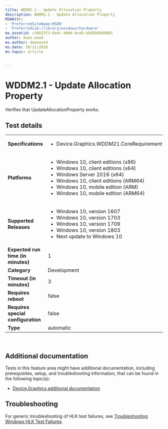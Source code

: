 ```yaml
---
title: WDDM2.1 - Update Allocation Property
description: WDDM2.1 - Update Allocation Property
MSHAttr:
- 'PreferredSiteName:MSDN'
- 'PreferredLib:/library/windows/hardware'
ms.assetid: c3662373-8a4c-400d-bcd8-b8d5bb9d9065
author: dawn.wood
ms.author: dawnwood
ms.date: 10/11/2018
ms.topic: article


---
```


# <span id="p_hlk_test.51f5ec4f-bfcb-41c2-bb01-fef1403c93e4"></span>WDDM2.1 - Update Allocation Property


Verifies that UpdateAllocationProperty works.

## Test details
|||
|---|---|
| **Specifications**  | <ul><li>Device.Graphics.WDDM21.CoreRequirement</li></ul> |  
| **Platforms**   | <ul><li>Windows 10, client editions (x86)</li><li>Windows 10, client editions (x64)</li><li>Windows Server 2016 (x64)</li><li>Windows 10, client editions (ARM64)</li><li>Windows 10, mobile edition (ARM)</li><li>Windows 10, mobile edition (ARM64)</li></ul> |
| **Supported Releases** | <ul><li>Windows 10, version 1607</li><li>Windows 10, version 1703</li><li>Windows 10, version 1709</li><li>Windows 10, version 1803</li><li>Next update to Windows 10</li></ul> |
|**Expected run time (in minutes)**| 1 |
|**Category**| Development |
|**Timeout (in minutes)**| 3 |
|**Requires reboot**| false |
|**Requires special configuration**| false |
|**Type**| automatic |

 

## <span id="Additional_documentation"></span><span id="additional_documentation"></span><span id="ADDITIONAL_DOCUMENTATION"></span>Additional documentation


Tests in this feature area might have additional documentation, including prerequisites, setup, and troubleshooting information, that can be found in the following topic(s):

-   [Device.Graphics additional documentation](device-graphics-additional-documentation.md)

## <span id="Troubleshooting"></span><span id="troubleshooting"></span><span id="TROUBLESHOOTING"></span>Troubleshooting


For generic troubleshooting of HLK test failures, see [Troubleshooting Windows HLK Test Failures](..\user\troubleshooting-windows-hlk-test-failures.md).

 

 







